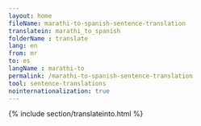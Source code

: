 ```yaml
---
layout: home
fileName: marathi-to-spanish-sentence-translation
translatein: marathi_to_spanish
folderName : translate
lang: en
from: mr
to: es
langName : marathi-to
permalink: /marathi-to-spanish-sentence-translation
tool: sentence-translations
nointernationalization: true
---
```

{% include section/translateinto.html %}
